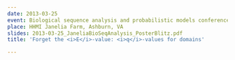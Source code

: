 ```yaml
---
date: 2013-03-25
event: Biological sequence analysis and probabilistic models conference
place: HHMI Janelia Farm, Ashburn, VA
slides: 2013-03-25_JaneliaBioSeqAnalysis_PosterBlitz.pdf
title: 'Forget the <i>E</i>-value: <i>q</i>-values for domains'

---
```

